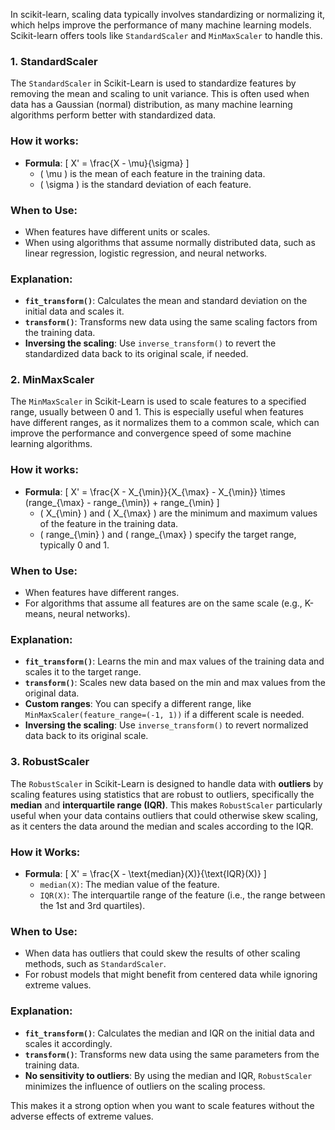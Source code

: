 In scikit-learn, scaling data typically involves standardizing or normalizing it, which helps improve the performance of many machine learning models. Scikit-learn offers tools like `StandardScaler` and `MinMaxScaler` to handle this.

### 1. StandardScaler
The `StandardScaler` in Scikit-Learn is used to standardize features by removing the mean and scaling to unit variance. This is often used when data has a Gaussian (normal) distribution, as many machine learning algorithms perform better with standardized data.

### How it works:
- **Formula**: \[ X' = \frac{X - \mu}{\sigma} \]
    - \( \mu \) is the mean of each feature in the training data.
    - \( \sigma \) is the standard deviation of each feature.

### When to Use:
- When features have different units or scales.
- When using algorithms that assume normally distributed data, such as linear regression, logistic regression, and neural networks.

### Explanation:
- **`fit_transform()`**: Calculates the mean and standard deviation on the initial data and scales it.
- **`transform()`**: Transforms new data using the same scaling factors from the training data.
- **Inversing the scaling**: Use `inverse_transform()` to revert the standardized data back to its original scale, if needed.


### 2. MinMaxScaler

The `MinMaxScaler` in Scikit-Learn is used to scale features to a specified range, usually between 0 and 1. This is especially useful when features have different ranges, as it normalizes them to a common scale, which can improve the performance and convergence speed of some machine learning algorithms.

### How it works:
- **Formula**: \[ X' = \frac{X - X_{\min}}{X_{\max} - X_{\min}} \times (range_{\max} - range_{\min}) + range_{\min} \]
    - \( X_{\min} \) and \( X_{\max} \) are the minimum and maximum values of the feature in the training data.
    - \( range_{\min} \) and \( range_{\max} \) specify the target range, typically 0 and 1.

### When to Use:
- When features have different ranges.
- For algorithms that assume all features are on the same scale (e.g., K-means, neural networks).

### Explanation:
- **`fit_transform()`**: Learns the min and max values of the training data and scales it to the target range.
- **`transform()`**: Scales new data based on the min and max values from the original data.
- **Custom ranges**: You can specify a different range, like `MinMaxScaler(feature_range=(-1, 1))` if a different scale is needed.
- **Inversing the scaling**: Use `inverse_transform()` to revert normalized data back to its original scale.


### 3. RobustScaler
The `RobustScaler` in Scikit-Learn is designed to handle data with **outliers** by scaling features using statistics that are robust to outliers, specifically the **median** and **interquartile range (IQR)**. This makes `RobustScaler` particularly useful when your data contains outliers that could otherwise skew scaling, as it centers the data around the median and scales according to the IQR.

### How it Works:
- **Formula**: \[ X' = \frac{X - \text{median}(X)}{\text{IQR}(X)} \]
    - `median(X)`: The median value of the feature.
    - `IQR(X)`: The interquartile range of the feature (i.e., the range between the 1st and 3rd quartiles).

### When to Use:
- When data has outliers that could skew the results of other scaling methods, such as `StandardScaler`.
- For robust models that might benefit from centered data while ignoring extreme values.


### Explanation:
- **`fit_transform()`**: Calculates the median and IQR on the initial data and scales it accordingly.
- **`transform()`**: Transforms new data using the same parameters from the training data.
- **No sensitivity to outliers**: By using the median and IQR, `RobustScaler` minimizes the influence of outliers on the scaling process. 

This makes it a strong option when you want to scale features without the adverse effects of extreme values.